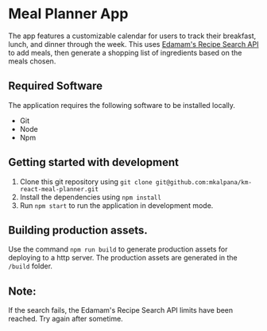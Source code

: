 # Meal Planner App

The app features a customizable calendar for users to track their breakfast, lunch, and dinner through the week. This uses [Edamam's Recipe Search API](https://developer.edamam.com/edamam-recipe-api) to add meals, then generate a shopping list of ingredients based on the meals chosen.


## Required Software

The application requires the following software to be installed locally.
* Git
* Node
* Npm

## Getting started with development

1. Clone this git repository using `git clone git@github.com:mkalpana/km-react-meal-planner.git`
2. Install the dependencies using `npm install`
3. Run `npm start` to run the application in development mode.


## Building production assets.

Use the command `npm run build` to generate production assets for deploying to a http server. The production assets are generated in the `/build` folder.

## Note:

If the search fails, the Edamam's Recipe Search API limits have been reached. Try again after sometime.
